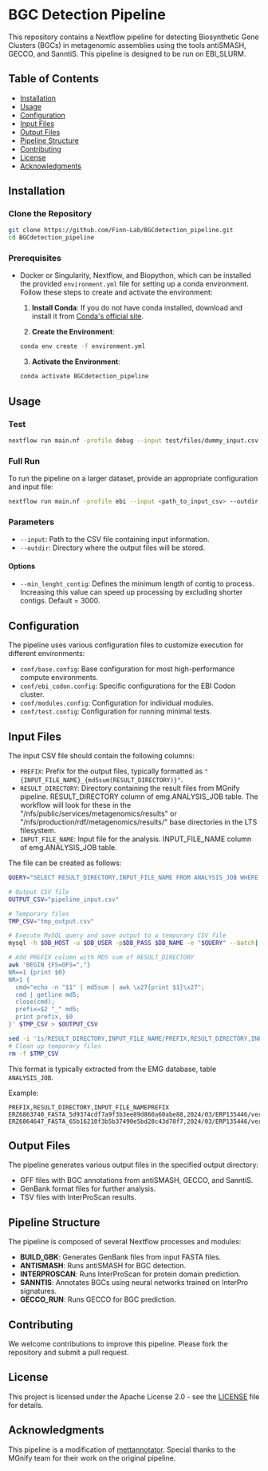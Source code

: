 # BGC Detection Pipeline

This repository contains a Nextflow pipeline for detecting Biosynthetic Gene Clusters (BGCs) in metagenomic assemblies using the tools antiSMASH, GECCO, and SanntiS. This pipeline is designed to be run on EBI_SLURM.

## Table of Contents

- [Installation](#installation)
- [Usage](#usage)
- [Configuration](#configuration)
- [Input Files](#input-files)
- [Output Files](#output-files)
- [Pipeline Structure](#pipeline-structure)
- [Contributing](#contributing)
- [License](#license)
- [Acknowledgments](#acknowledgments)

## Installation

### Clone the Repository

```bash
git clone https://github.com/Finn-Lab/BGCdetection_pipeline.git
cd BGCdetection_pipeline
```

### Prerequisites

- Docker or Singularity, Nextflow, and Biopython, which can be installed the provided `environment.yml` file for setting up a conda environment. Follow these steps to create and activate the environment:

  1. **Install Conda**: If you do not have conda installed, download and install it from [Conda's official site](https://docs.conda.io/projects/conda/en/latest/user-guide/install/).

  2. **Create the Environment**:
    ```bash
    conda env create -f environment.yml
    ```

  3. **Activate the Environment**:
    ```bash
    conda activate BGCdetection_pipeline
    ```


## Usage

### Test

```bash
nextflow run main.nf -profile debug --input test/files/dummy_input.csv --outdir TEST_OUTPUT
```

### Full Run

To run the pipeline on a larger dataset, provide an appropriate configuration and input file:

```bash
nextflow run main.nf -profile ebi --input <path_to_input_csv> --outdir <output_directory>
```

### Parameters

- `--input`: Path to the CSV file containing input information.
- `--outdir`: Directory where the output files will be stored.
#### Options
- `--min_lenght_contig`: Defines the minimum length of contig to process. Increasing this value can speed up processing by excluding shorter contigs. Default = 3000.

## Configuration

The pipeline uses various configuration files to customize execution for different environments:

- `conf/base.config`: Base configuration for most high-performance compute environments.
- `conf/ebi_codon.config`: Specific configurations for the EBI Codon cluster.
- `conf/modules.config`: Configuration for individual modules.
- `conf/test.config`: Configuration for running minimal tests.


## Input Files

The input CSV file should contain the following columns:

- `PREFIX`: Prefix for the output files, typically formatted as `"{INPUT_FILE_NAME}_{md5sum(RESULT_DIRECTORY)}"`.
- `RESULT_DIRECTORY`: Directory containing the result files from MGnify pipeline. RESULT_DIRECTORY column of emg.ANALYSIS_JOB table. The workflow will look for these in the "/nfs/public/services/metagenomics/results" or "/nfs/production/rdf/metagenomics/results/" base directories in the LTS filesystem.
- `INPUT_FILE_NAME`: Input file for the analysis. INPUT_FILE_NAME column of emg.ANALYSIS_JOB table.

The file can be created as follows:

``` bash
QUERY="SELECT RESULT_DIRECTORY,INPUT_FILE_NAME FROM ANALYSIS_JOB WHERE EXPERIMENT_TYPE_ID=4"

# Output CSV file
OUTPUT_CSV="pipeline_input.csv"

# Temporary files
TMP_CSV="tmp_output.csv"

# Execute MySQL query and save output to a temporary CSV file
mysql -h $DB_HOST -u $DB_USER -p$DB_PASS $DB_NAME -e "$QUERY" --batch| awk 'BEGIN {FS="\t"; OFS=","} {print $1, $2}' > $TMP_CSV

# Add PREFIX column with MD5 sum of RESULT_DIRECTORY
awk 'BEGIN {FS=OFS=","} 
NR==1 {print $0} 
NR>1 { 
  cmd="echo -n "$1" | md5sum | awk \x27{print $1}\x27"; 
  cmd | getline md5; 
  close(cmd); 
  prefix=$2 "_" md5; 
  print prefix, $0 
}' $TMP_CSV > $OUTPUT_CSV

sed -i '1s/RESULT_DIRECTORY,INPUT_FILE_NAME/PREFIX,RESULT_DIRECTORY,INPUT_FILE_NAME/' $OUTPUT_CSV
# Clean up temporary files
rm -f $TMP_CSV
```


This format is typically extracted from the EMG database, table `ANALYSIS_JOB`.

Example:

```csv
PREFIX,RESULT_DIRECTORY,INPUT_FILE_NAMEPREFIX
ERZ6863740_FASTA_5d9374cdf7a9f3b3ee89d860a60abe88,2024/03/ERP135446/version_5.0/ERZ686/000/ERZ6863740_FASTA,ERZ6863740_FASTA
ERZ6864647_FASTA_65b16210f3b5b37490e5bd28c43d78f7,2024/03/ERP135446/version_5.0/ERZ686/007/ERZ6864647_FASTA,ERZ6864647_FASTA
```

## Output Files

The pipeline generates various output files in the specified output directory:

- GFF files with BGC annotations from antiSMASH, GECCO, and SanntiS.
- GenBank format files for further analysis.
- TSV files with InterProScan results.

## Pipeline Structure

The pipeline is composed of several Nextflow processes and modules:

- **BUILD_GBK**: Generates GenBank files from input FASTA files.
- **ANTISMASH**: Runs antiSMASH for BGC detection.
- **INTERPROSCAN**: Runs InterProScan for protein domain prediction.
- **SANNTIS**: Annotates BGCs using neural networks trained on InterPro signatures.
- **GECCO_RUN**: Runs GECCO for BGC prediction.

## Contributing

We welcome contributions to improve this pipeline. Please fork the repository and submit a pull request.

## License

This project is licensed under the Apache License 2.0 - see the [LICENSE](LICENSE) file for details.

## Acknowledgments

This pipeline is a modification of [mettannotator](https://github.com/EBI-Metagenomics/mettannotator.git). Special thanks to the MGnify team for their work on the original pipeline.

